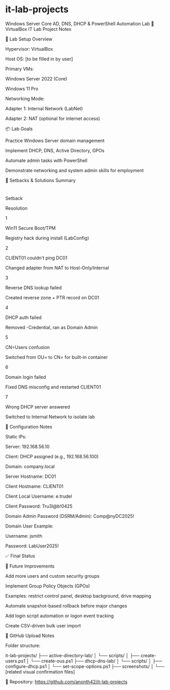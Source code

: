 # it-lab-projects
Windows Server Core AD, DNS, DHCP &amp; PowerShell Automation Lab
🧪 VirtualBox IT Lab Project Notes

🔧 Lab Setup Overview

Hypervisor: VirtualBox

Host OS: [to be filled in by user]

Primary VMs:

Windows Server 2022 (Core)

Windows 11 Pro

Networking Mode:

Adapter 1: Internal Network (LabNet)

Adapter 2: NAT (optional for internet access)

📦 Lab Goals

Practice Windows Server domain management

Implement DHCP, DNS, Active Directory, GPOs

Automate admin tasks with PowerShell

Demonstrate networking and system admin skills for employment

📌 Setbacks & Solutions Summary

#

Setback

Resolution

1

Win11 Secure Boot/TPM

Registry hack during install (LabConfig)

2

CLIENT01 couldn't ping DC01

Changed adapter from NAT to Host-Only/Internal

3

Reverse DNS lookup failed

Created reverse zone + PTR record on DC01

4

DHCP auth failed

Removed -Credential, ran as Domain Admin

5

CN=Users confusion

Switched from OU= to CN= for built-in container

6

Domain login failed

Fixed DNS misconfig and restarted CLIENT01

7

Wrong DHCP server answered

Switched to Internal Network to isolate lab

🧰 Configuration Notes

Static IPs:

Server: 192.168.56.10

Client: DHCP assigned (e.g., 192.168.56.100)

Domain: company.local

Server Hostname: DC01

Client Hostname: CLIENT01

Client Local Username: e.trudel

Client Password: Tru3l@b!0425

Domain Admin Password (DSRM/Admin): Comp@nyDC2025!

Domain User Example:

Username: jsmith

Password: LabUser2025!

✅ Final Status



📝 Future Improvements

Add more users and custom security groups

Implement Group Policy Objects (GPOs)

Examples: restrict control panel, desktop background, drive mapping

Automate snapshot-based rollback before major changes

Add login script automation or logon event tracking

Create CSV-driven bulk user import

📂 GitHub Upload Notes

Folder structure:

it-lab-projects/
├── active-directory-lab/
│   └── scripts/
│       ├── create-users.ps1
│       └── create-ous.ps1
├── dhcp-dns-lab/
│   └── scripts/
│       ├── configure-dhcp.ps1
│       └── set-scope-options.ps1
├── screenshots/
│   └── [related visual confirmation files]


🔗 Repository: https://github.com/anonth42/it-lab-projects

